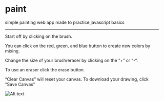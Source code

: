 # paint
simple painting web app made to practice javascript basics

--------------------------------------------

Start off by clicking on the brush.

You can click on the red, green, and
blue button to create new colors by mixing.

Change the size of your brush/eraser by 
clicking on the “+” or “-“.


To use an eraser click the erase button.


“Clear Canvas” will reset your canvas.
To download your drawing, click “Save Canvas”

![Alt text](https://github.com/kuhiga/paint/blob/master/screenshot1.png "Optional Title")
